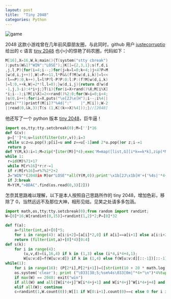 ```yaml
---
layout: post
title:  "Tiny 2048"
categories: Python 
---
```


![game](http://7xp2eu.com1.z0.glb.clouddn.com/2048_game.png)

2048 这款小游戏曾在几年前风靡朋友圈，与此同时，github 用户 [justecorruptio](https://gist.github.com/justecorruptio) 给出的 c 语言 [tiny 2048](https://gist.github.com/justecorruptio/9967738) 也小小的惊艳了码农圈，代码如下：

~~~ c
M[16],X=16,W,k;main(){T(system("stty cbreak")
);puts(W&1?"WIN":"LOSE");}K[]={2,3,1};s(f,d,i
,j,l,P){for(i=4;i--;)for(j=k=l=0;k<4;)j<4?P=M
[w(d,i,j++)],W|=P>>11,l*P&&(f?M[w(d,i,k)]=l<<
(l==P):0,k++),l=l?P?l-P?P:0:l:P:(f?M[w(d,i,k)
]=l:0,++k,W|=2*!l,l=0);}w(d,i,j){return d?w(d
-1,j,3-i):4*i+j;}T(i){for(i=X+rand()%X;M[i%X]
*i;i--);i?M[i%X]=2<<rand()%2:0;for(W=i=0;i<4;
)s(0,i++);for(i=X,puts("\e[2J\e[H");i--;i%4||
puts(""))printf(M[i]?"%4d|":"    |",M[i]);W-2
||read(0,&k,3)|T(s (1,K[(k>>X)%4]));}//[2048]
~~~

他还写了一个 python 版本 [tiny 2048](https://gist.github.com/justecorruptio/9635149)，巨牛逼！

~~~ python
import os,tty;tty.setcbreak(0);M=['']*16
def G(v):
 p=['']*4;u=list(filter(str,v));i=3
 while u:z=u.pop();p[i]=u and z==u[-1]and 2*u.pop()or z;i-=1
 return p
def Y(M,k):i=1;M=zip(*[iter(M)]*4);exec'M=map([list,G][i*k==k*k],zip(*M))[::-1];i+=1;'*4;return sum(M,[])
while 1:
 r=id(M)%71+17
 while M[r%16]*r:r-=1
 if r:M[r%16]=r%7%2*2+2
 J="WIN"*(2048in M)or"LOSE"*all(Y(M,0));print'\x1b[2J\x1b[H'+('%4s|'*4+'\n')*4%tuple(M)+J
 if J:break
 M=Y(M,">BDAC".find(os.read(0,3)[2]))
~~~

怎奈其思路难以理解，以下是本人按照自己思路所作的 tiny 2048，增加色彩，移除了 0，当然远远不及那位大神，相形见绌，见笑之处请多多包涵。

~~~ python
import math,os,tty;tty.setcbreak(0);from random import randint;
W=[0]*16;W[randint(0,15)]=randint(1,2)*2;P=[0]*32

def f(a):
    a=filter(int,a)+[0]*5;
    for i in range(4): a[i:i+2]=[a[i]*2,0] if a[i]==a[i+1] else a[i:i+2];
    return (filter(int,a)+[0]*4)[0:4]
def s(k):
    for i in range(4):
        (u,v,d)=(i,16,4) if k in (1,3) else (i*4,i*4+4,1);
        W[u:v:d]=f(W[u:v:d]) if k in (1,4) else f(W[u:v:d][::-1])[::-1]
while(1):
    for i in range(16): (P[2*i],P[2*i+1])=([str(int(10 + 20 * math.log(j+2, 2))) for j in W][i], W[i] if W[i] else ' ')
    os.system('clear'); print ("\033[38;5;%sm%4s\033[0m|"*4+"\n")*4%tuple(P);s(">ACBD".find(os.read(0,3)[2]))
    if max(W) == 2048: exit("win")
    if all(W) and all([W[i*4+j]^W[i*4+j+1] and W[i*4+j]^W[i*4+j+4] and W[4*i+3]^W[4*i+7] for i in range(3) for j in range(3)]):exit('lost')
    elif all(W): continue
    c=randint(1,W.count(0));W[[1 if W[0:i+1].count(0)==c else 0 for i in range(16)].index(1)]=randint(1,2)*2
~~~